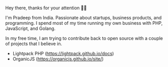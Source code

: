 Hey there, thanks for your attention 👋😀

I'm Pradeep from India. Passionate about startups, business products, and programming. I spend most of my time running my own business with PHP, JavaScript, and Golang. 

In my free time, I am trying to contribute back to open source with a couple of projects that I believe in. 

* Lightpack PHP (https://lightpack.github.io/docs)
* OrganicJS (https://organicjs.github.io/site/)
